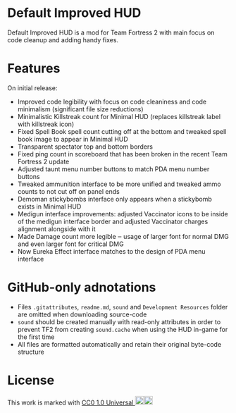 # Default Improved HUD
Default Improved HUD is a mod for Team Fortress 2 with main focus on code cleanup and adding handy fixes.

# Features
On initial release:
- Improved code legibility with focus on code cleaniness and code minimalism (significant file size reductions)
- Minimalistic Killstreak count for Minimal HUD (replaces killstreak label with killstreak icon)
- Fixed Spell Book spell count cutting off at the bottom and tweaked spell book image to appear in Minimal HUD
- Transparent spectator top and bottom borders
- Fixed ping count in scoreboard that has been broken in the recent Team Fortress 2 update
- Adjusted taunt menu number buttons to match PDA menu number buttons
- Tweaked ammunition interface to be more unified and tweaked ammo counts to not cut off on panel ends
- Demoman stickybombs interface only appears when a stickybomb exists in Minimal HUD
- Medigun interface improvements: adjusted Vaccinator icons to be inside of the medigun interface border and adjusted Vaccinator charges alignment alongside with it
- Made Damage count more legible ‒ usage of larger font for normal DMG and even larger font for critical DMG
- Now Eureka Effect interface matches to the design of PDA menu interface

# GitHub-only adnotations
- Files `.gitattributes`, `readme.md`, `sound` and `Development Resources` folder are omitted when downloading source-code
- `sound` should be created manually with read-only attributes in order to prevent TF2 from creating `sound.cache` when using the HUD in-game for the first time
- All files are formatted automatically and retain their original byte-code structure

# License
This work is marked with <a href="https://creativecommons.org/publicdomain/zero/1.0/?ref=chooser-v1" target="_blank" rel="license noopener noreferrer">CC0 1.0 Universal <span data-v-a0d4e8a8="" class="icon"><img data-v-a0d4e8a8="" width="20" height="20" src="https://chooser-beta.creativecommons.org/img/cc-logo.f0ab4ebe.svg"><img data-v-a0d4e8a8="" width="20" height="20" src="https://chooser-beta.creativecommons.org/img/cc-zero.f5450231.svg"></span></a>
